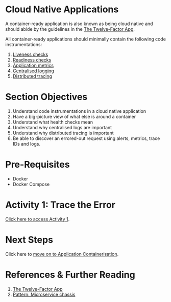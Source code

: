 # Cloud Native Applications
A container-ready application is also known as being cloud native and should abide by the guidelines in the [The Twelve-Factor App](https://12factor.net/).

All container-ready applications should minimally contain the following code instrumentations:

1. [Liveness checks](#liveness-checks)
2. [Readiness checks](#readiness-checks)
3. [Application metrics](#application-metrics)
4. [Centralised logging](#centralised-logging)
5. [Distributed tracing](#distributed-tracing)

# Section Objectives
1. Understand code instrumentations in a cloud native application
2. Have a big-picture view of what else is around a container
3. Understand what health checks mean
4. Understand why centralised logs are important
5. Understand why distributed tracing is important
6. Be able to discover an errored-out request using alerts, metrics, trace IDs and logs.

# Pre-Requisites
- Docker
- Docker Compose

# Activity 1: Trace the Error
[Click here to access Activity 1](./ACTIVITY-01.md).

# Next Steps
Click here to [move on to Application Containerisation](../02-containerisating/README.md).

# References & Further Reading
1. [The Twelve-Factor App](https://12factor.net/)
2. [Pattern: Microservice chassis](http://microservices.io/patterns/microservice-chassis.html)
